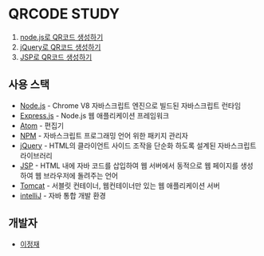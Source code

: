 # QRCODE STUDY

1. [node.js로 QR코드 생성하기](<https://github.com/jungjai/QR_CODE/blob/master/QRcode_nodejs/README.md>)
2. [jQuery로 QR코드 생성하기](<https://github.com/jungjai/QR_CODE/blob/master/QRcode_jquery/README.md>)
3. [JSP로 QR코드 생성하기](<https://github.com/jungjai/QR_CODE/blob/master/QRcode_JSP/README.md>)


## 사용 스택 

- [Node.js](https://nodejs.org/ko/) - Chrome V8 자바스크립트 엔진으로 빌드된 자바스크립트 런타임
- [Express.js](http://expressjs.com/ko/) - Node.js 웹 애플리케이션 프레임워크
- [Atom](https://atom.io/) - 편집기
- [NPM](<https://www.npmjs.com/>) - 자바스크립트 프로그래밍 언어 위한 패키지 관리자
- [jQuery](<https://jquery.com/>) - HTML의 클라이언트 사이드 조작을 단순화 하도록 설계된 자바스크립트 라이브러리
- [JSP](<https://www.oracle.com/technetwork/java/index-jsp-138231.html>) - HTML 내에 자바 코드를 삽입하여 웹 서버에서 동적으로 웹 페이지를 생성하여 웹 브라우저에 돌려주는 언어
- [Tomcat](<http://tomcat.apache.org/>) - 서블릿 컨테이너, 웹컨테이너만 있는 웹 애플리케이션 서버
- [intelliJ](<https://www.jetbrains.com/idea/>) - 자바 통합 개발 환경

## 개발자
- [이정재](https://github.com/jungjai)
